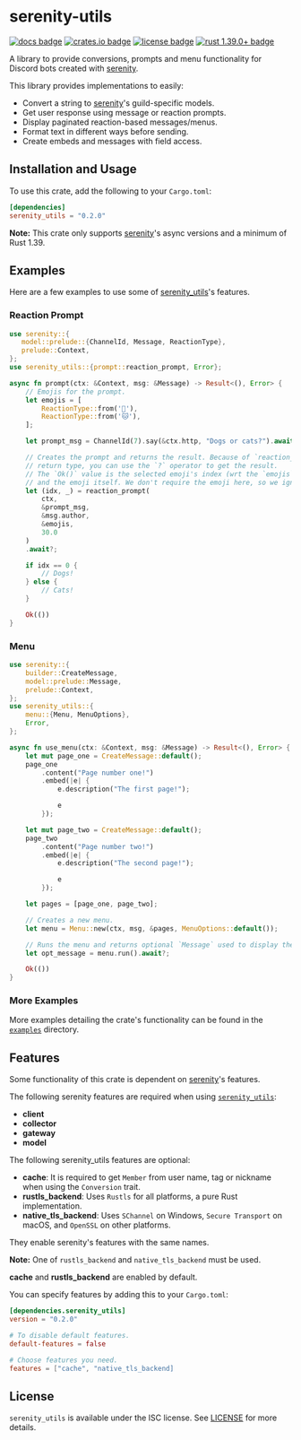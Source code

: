 # serenity-utils

[![docs badge][]][docs link] [![crates.io badge][]][crates.io link] [![license badge][]][license link] [![rust 1.39.0+ badge]][rust 1.39.0+ link]

A library to provide conversions, prompts and menu functionality for
Discord bots created with [serenity].

This library provides implementations to easily:

- Convert a string to [serenity]'s guild-specific models.
- Get user response using message or reaction prompts.
- Display paginated reaction-based messages/menus.
- Format text in different ways before sending.
- Create embeds and messages with field access.

## Installation and Usage

To use this crate, add the following to your `Cargo.toml`:

```toml
[dependencies]
serenity_utils = "0.2.0"
```

**Note:** This crate only supports [serenity]'s async versions and a minimum of Rust 1.39.

## Examples

Here are a few examples to use some of [serenity_utils]'s features.

### Reaction Prompt

```rust
use serenity::{
   model::prelude::{ChannelId, Message, ReactionType},
   prelude::Context,
};
use serenity_utils::{prompt::reaction_prompt, Error};

async fn prompt(ctx: &Context, msg: &Message) -> Result<(), Error> {
    // Emojis for the prompt.
    let emojis = [
        ReactionType::from('🐶'),
        ReactionType::from('🐱'),
    ];

    let prompt_msg = ChannelId(7).say(&ctx.http, "Dogs or cats?").await?;

    // Creates the prompt and returns the result. Because of `reaction_prompt`'s
    // return type, you can use the `?` operator to get the result.
    // The `Ok()` value is the selected emoji's index (wrt the `emojis` slice)
    // and the emoji itself. We don't require the emoji here, so we ignore it.
    let (idx, _) = reaction_prompt(
        ctx,
        &prompt_msg,
        &msg.author,
        &emojis,
        30.0
    )
    .await?;

    if idx == 0 {
        // Dogs!
    } else {
        // Cats!
    }

    Ok(())
}
```

### Menu

```rust
use serenity::{
    builder::CreateMessage,
    model::prelude::Message,
    prelude::Context,
};
use serenity_utils::{
    menu::{Menu, MenuOptions},
    Error,
};

async fn use_menu(ctx: &Context, msg: &Message) -> Result<(), Error> {
    let mut page_one = CreateMessage::default();
    page_one
        .content("Page number one!")
        .embed(|e| {
            e.description("The first page!");

            e
        });

    let mut page_two = CreateMessage::default();
    page_two
        .content("Page number two!")
        .embed(|e| {
            e.description("The second page!");

            e
        });

    let pages = [page_one, page_two];

    // Creates a new menu.
    let menu = Menu::new(ctx, msg, &pages, MenuOptions::default());

    // Runs the menu and returns optional `Message` used to display the menu.
    let opt_message = menu.run().await?;

    Ok(())
}
```

### More Examples

More examples detailing the crate's functionality can be found in the [`examples`] directory.

## Features

Some functionality of this crate is dependent on [serenity]'s features.

The following serenity features are required when using [`serenity_utils`]:

- **client**
- **collector**
- **gateway**
- **model**

The following serenity_utils features are optional:

- **cache**: It is required to get `Member` from user name, tag or nickname when using the `Conversion` trait.
- **rustls_backend**: Uses `Rustls` for all platforms, a pure Rust implementation.
- **native_tls_backend**: Uses `SChannel` on Windows, `Secure Transport` on macOS, and `OpenSSL` on other platforms.

They enable serenity's features with the same names.

**Note:** One of `rustls_backend` and `native_tls_backend` must be used.

**cache** and **rustls_backend** are enabled by default.

You can specify features by adding this to your `Cargo.toml`:

```toml
[dependencies.serenity_utils]
version = "0.2.0"

# To disable default features.
default-features = false

# Choose features you need.
features = ["cache", "native_tls_backend]
```

## License

`serenity_utils` is available under the ISC license. See [LICENSE](LICENSE.md) for more details.

[serenity]: https://github.com/serenity-rs/serenity
[serenity_utils]: https://github.com/AriusX7/serenity-utils
[`examples`]: https://github.com/AriusX7/serenity-utils/tree/master/examples
[`serenity_utils`]: https://github.com/AriusX7/serenity-utils
[license badge]: https://img.shields.io/badge/license-ISC-00D00D.svg?style=for-the-badge
[license link]: https://github.com/AriusX7/serenity-utils/blob/master/LICENSE.md
[docs badge]: https://img.shields.io/badge/docs-online-8E3FFF.svg?style=for-the-badge
[docs link]: https://docs.rs/serenity_utils/
[crates.io link]: https://crates.io/crates/serenity_utils
[crates.io badge]: https://img.shields.io/crates/v/serenity_utils?color=00A1D0&label=crates.io&style=for-the-badge
[rust 1.39.0+ badge]: https://img.shields.io/badge/rust-1.39.0+-93450a.svg?style=for-the-badge
[rust 1.39.0+ link]: https://blog.rust-lang.org/2019/11/07/Rust-1.39.0.html

